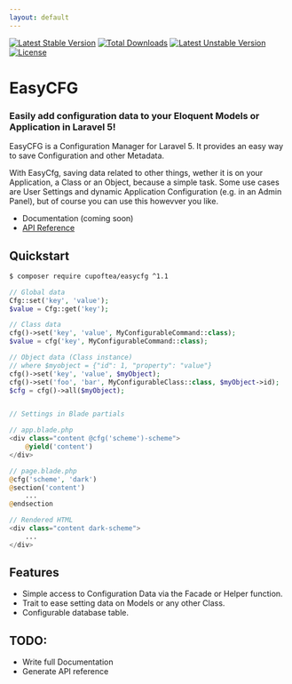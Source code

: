 ```yaml
---
layout: default
---
```


<!-- header start -->
[![Latest Stable Version](https://poser.pugx.org/cupoftea/easycfg/version.svg)](https://packagist.org/packages/cupoftea/easycfg) [![Total Downloads](https://poser.pugx.org/cupoftea/easycfg/d/total.svg)](https://packagist.org/packages/cupoftea/easycfg) [![Latest Unstable Version](https://poser.pugx.org/cupoftea/easycfg/v/unstable.svg)](https://packagist.org/packages/cupoftea/easycfg) [![License](https://poser.pugx.org/cupoftea/easycfg/license.svg)](https://packagist.org/packages/cupoftea/easycfg)

# EasyCFG
### Easily add configuration data to your Eloquent Models or Application in Laravel 5!
<!-- header end -->

EasyCFG is a Configuration Manager for Laravel 5. It provides an easy way to save Configuration and other Metadata.

With EasyCfg, saving data related to other things, wether it is on your Application, a Class or an Object, because a simple task. Some use cases are User Settings and dynamic Application Configuration (e.g. in an Admin Panel), but of course you can use this howevver you like.

 - Documentation (coming soon)
 - [API Reference](http://easycfg.cupoftea.io/docs/api/)

<!-- (http://easycfg.cupoftea.io/docs/) -->

## Quickstart

```bash
$ composer require cupoftea/easycfg ^1.1
```

```php
// Global data
Cfg::set('key', 'value');
$value = Cfg::get('key');

// Class data
cfg()->set('key', 'value', MyConfigurableCommand::class);
$value = cfg('key', MyConfigurableCommand::class);

// Object data (Class instance)
// where $myobject = {"id": 1, "property": "value"}
cfg()->set('key', 'value', $myObject);
cfg()->set('foo', 'bar', MyConfigurableClass::class, $myObject->id);
$cfg = cfg()->all($myObject);


// Settings in Blade partials

// app.blade.php
<div class="content @cfg('scheme')-scheme">
    @yield('content')
</div>

// page.blade.php
@cfg('scheme', 'dark')
@section('content')
    ...
@endsection

// Rendered HTML
<div class="content dark-scheme">
    ...
</div>
```

## Features

 - Simple access to Configuration Data via the Facade or Helper function.
 - Trait to ease setting data on Models or any other Class.
 - Configurable database table.

## TODO:

 - Write full Documentation
 - Generate API reference
